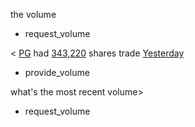 the volume
* request_volume

< [PG](ticker_symbol) had [343,220](volume) shares trade [Yesterday](time/volume_time)
* provide_volume

what's the most recent volume>
* request_volume